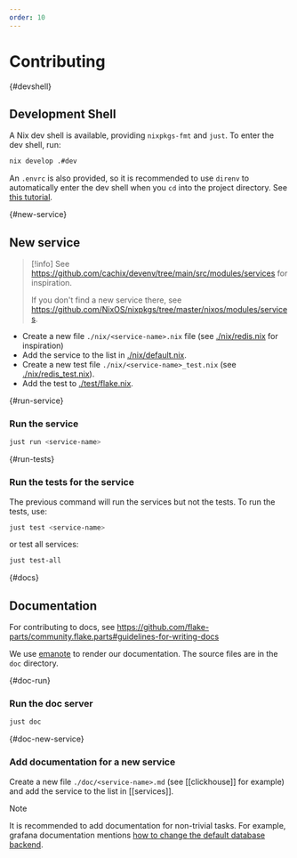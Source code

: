 ```yaml
---
order: 10
---
```


# Contributing

{#devshell}
## Development Shell

A Nix dev shell is available, providing `nixpkgs-fmt` and `just`. To enter the dev shell, run:

```sh
nix develop .#dev
```

An `.envrc` is also provided, so it is recommended to use `direnv` to automatically enter the dev shell when you `cd` into the project directory. See [this tutorial](https://nixos.asia/en/direnv).

{#new-service}
## New service

> [!info]
> See <https://github.com/cachix/devenv/tree/main/src/modules/services> for inspiration.
> 
> If you don't find a new service there, see <https://github.com/NixOS/nixpkgs/tree/master/nixos/modules/services>.

- Create a new file `./nix/<service-name>.nix` file (see [./nix/redis.nix](https://github.com/juspay/services-flake/blob/main/nix/redis.nix) for inspiration)
- Add the service to the list in [./nix/default.nix](https://github.com/juspay/services-flake/blob/main/nix/default.nix).
- Create a new test file `./nix/<service-name>_test.nix` (see [./nix/redis_test.nix](https://github.com/juspay/services-flake/blob/main/nix/redis_test.nix)).
- Add the test to [./test/flake.nix](https://github.com/juspay/services-flake/blob/main/test/flake.nix).

{#run-service}
### Run the service

```sh
just run <service-name>
```

{#run-tests}
### Run the tests for the service

The previous command will run the services but not the tests. To run the tests, use:

```sh
just test <service-name>
```

or test all services:

```sh
just test-all
```

{#docs}
## Documentation

For contributing to docs, see <https://github.com/flake-parts/community.flake.parts#guidelines-for-writing-docs>


We use [emanote](https://emanote.srid.ca/) to render our documentation. The source files are in the `doc` directory.

{#doc-run}
### Run the doc server

```sh
just doc
```

{#doc-new-service}
### Add documentation for a new service

Create a new file `./doc/<service-name>.md` (see [[clickhouse]] for example) and add the service to the list in [[services]].

> [!note]
> It is recommended to add documentation for non-trivial tasks. For example, grafana documentation mentions [how to change the default database backend](https://community.flake.parts/services-flake/grafana#change-database).

